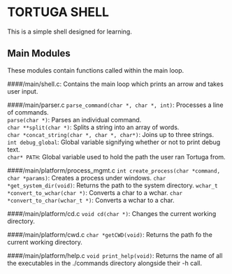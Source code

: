 TORTUGA SHELL
==============
This is a simple shell designed for learning.

Main Modules
-------------
These modules contain functions called within the main loop.

####/main/shell.c:
Contains the main loop which prints an arrow and takes user input.
  
####/main/parser.c
`parse_command(char *, char *, int)`: Processes a line of commands.  
`parse(char *)`: Parses an individual command.  
`char **split(char *)`: Splits a string into an array of words.  
`char *concat_string(char *, char *, char*)`: Joins up to three strings.  
`int debug_global`: Global variable signifying whether or not to print debug text.  
`char* PATH`: Global variable used to hold the path the user ran Tortuga from.  

####/main/platform/process_mgmt.c
`int create_process(char *command, char *params)`: Creates a process under windows. 
`char *get_system_dir(void)`: Returns the path to the system directory.
`wchar_t *convert_to_wchar(char *)`: Converts a char to a wchar.
`char *convert_to_char(wchar_t *)`: Converts a wchar to a char.

####/main/platform/cd.c
`void cd(char *)`: Changes the current working directory.

####/main/platform/cwd.c
`char *getCWD(void)`: Returns the path fo the current working directory.

####/main/platform/help.c
`void print_help(void)`: Returns the name of all the executables in the ./commands directory alongside their -h call.

